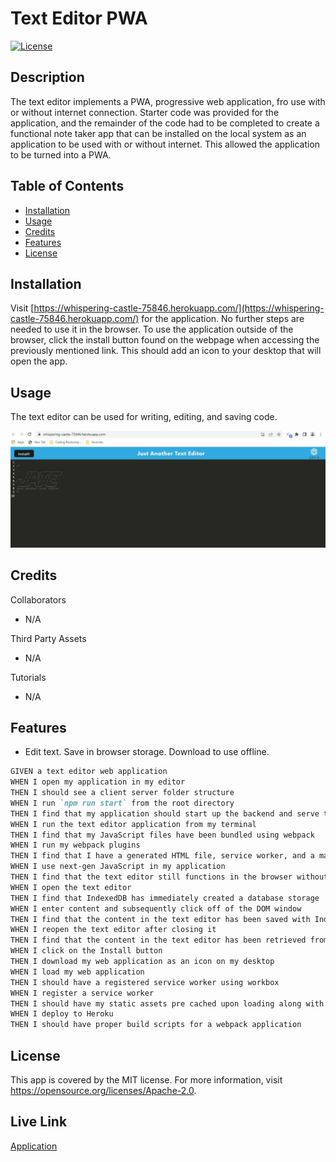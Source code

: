 # Text Editor PWA
  
[![License](https://img.shields.io/badge/License-MIT-yellow.svg)](https://opensource.org/licenses/Apache-2.0)
  
## Description

The text editor implements a PWA, progressive web application, fro use with or without internet connection.  Starter code was provided for the application, and the remainder of the code had to be completed to create a functional note taker app that can be installed on the local system as an application to be used with or without internet. This allowed the application to be turned into a PWA.

## Table of Contents

- [Installation](#installation)
- [Usage](#usage)
- [Credits](#credits)
- [Features](#features)
- [License](#license)

## Installation

Visit [https://whispering-castle-75846.herokuapp.com/](https://whispering-castle-75846.herokuapp.com/) for the application. No further steps are needed to use it in the browser. To use the application outside of the browser, click the install button found on the webpage when accessing the previously mentioned link.  This should add an icon to your desktop that will open the app.

## Usage

The text editor can be used for writing, editing, and saving code.

![screenshot](./assets/textEditor_img.JPG)

## Credits

Collaborators
- N/A

Third Party Assets
- N/A

Tutorials
- N/A

## Features

- Edit text. Save in browser storage. Download to use offline.

```md
GIVEN a text editor web application
WHEN I open my application in my editor
THEN I should see a client server folder structure
WHEN I run `npm run start` from the root directory
THEN I find that my application should start up the backend and serve the client
WHEN I run the text editor application from my terminal
THEN I find that my JavaScript files have been bundled using webpack
WHEN I run my webpack plugins
THEN I find that I have a generated HTML file, service worker, and a manifest file
WHEN I use next-gen JavaScript in my application
THEN I find that the text editor still functions in the browser without errors
WHEN I open the text editor
THEN I find that IndexedDB has immediately created a database storage
WHEN I enter content and subsequently click off of the DOM window
THEN I find that the content in the text editor has been saved with IndexedDB
WHEN I reopen the text editor after closing it
THEN I find that the content in the text editor has been retrieved from our IndexedDB
WHEN I click on the Install button
THEN I download my web application as an icon on my desktop
WHEN I load my web application
THEN I should have a registered service worker using workbox
WHEN I register a service worker
THEN I should have my static assets pre cached upon loading along with subsequent pages and static assets
WHEN I deploy to Heroku
THEN I should have proper build scripts for a webpack application
```


## License

This app is covered by the MIT license. For more information, visit https://opensource.org/licenses/Apache-2.0.

## Live Link

[Application](https://whispering-castle-75846.herokuapp.com/)